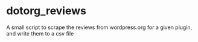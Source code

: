 # dotorg_reviews
A small script to scrape the reviews from wordpress.org for a given plugin, and write them to a csv file

